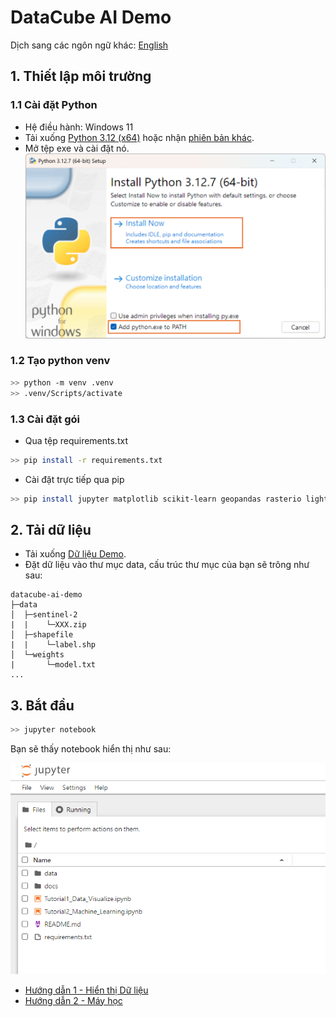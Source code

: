 # DataCube AI Demo

Dịch sang các ngôn ngữ khác: [English](README.md)

## 1. Thiết lập môi trường

### 1.1 Cài đặt Python

- Hệ điều hành: Windows 11
- Tải xuống [Python 3.12 (x64)](https://www.python.org/ftp/python/3.12.7/python-3.12.7-amd64.exe) hoặc nhận [phiên bản khác](https://www.python.org/downloads/).
- Mở tệp exe và cài đặt nó.
![Install Python](docs/pic/install_python.png)

### 1.2 Tạo python venv

```bash
>> python -m venv .venv
>> .venv/Scripts/activate
```

### 1.3 Cài đặt gói

- Qua tệp requirements.txt

```bash
>> pip install -r requirements.txt
```

- Cài đặt trực tiếp qua pip

```bash
>> pip install jupyter matplotlib scikit-learn geopandas rasterio lightgbm
```

## 2. Tải dữ liệu

- Tải xuống [Dữ liệu Demo](https://thinktronltdcorp-my.sharepoint.com/:f:/g/personal/willie_wu_thinktronltd_com/ErtvtU-mdBRPhKH9fM4D-W4BEv7xU7iZajrWC3bT-n7X6w?e=P9iNiq).
- Đặt dữ liệu vào thư mục data, cấu trúc thư mục của bạn sẽ trông như sau:

```tree
datacube-ai-demo
├─data
│  ├─sentinel-2
|  |    └─XXX.zip
│  ├─shapefile
|  |    └─label.shp
│  └─weights
|       └─model.txt
...
```

## 3. Bắt đầu

```bash
>> jupyter notebook
```

Bạn sẽ thấy notebook hiển thị như sau:

![Start Jupyter](docs/pic/start_jupyter.png)

- [Hướng dẫn 1 - Hiển thị Dữ liệu](./Tutorial1_Data_Visualize.ipynb)
- [Hướng dẫn 2 - Máy học](./Tutorial2_Machine_Learning.ipynb)
